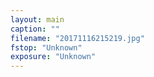 ```yaml
---
layout: main
caption: ""
filename: "20171116215219.jpg"
fstop: "Unknown"
exposure: "Unknown"
---
```

